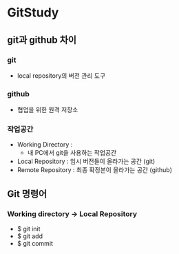 # GitStudy

## git과 github 차이

### git
- local repository의 버전 관리 도구 
  
### github
- 협업을 위한 원격 저장소 

### 작업공간
  - Working Directory : 
     - 내 PC에서 git을 사용하는 작업공간
  - Local Repository : 임시 버전들이 올라가는 공간 (git)
  - Remote Repository : 최종 확정본이 올라가는 공간 (github)

## Git 명령어
### Working directory -> Local Repository
- $ git init
- $ git add
- $ git commit

